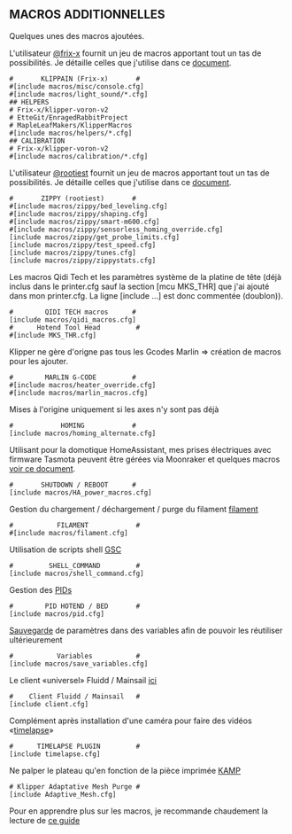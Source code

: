 ## MACROS ADDITIONNELLES

Quelques unes des macros ajoutées. 

L'utilisateur [@frix-x](https://github.com/Frix-x/klippain) fournit un jeu de macros apportant tout un tas de possibilités. Je détaille celles que j'utilise dans ce [document](./klippain.md).

```
#       KLIPPAIN (Frix-x)       #
#[include macros/misc/console.cfg]
#[include macros/light_sound/*.cfg]
## HELPERS
# Frix-x/klipper-voron-v2
# EtteGit/EnragedRabbitProject
# MapleLeafMakers/KlipperMacros
#[include macros/helpers/*.cfg]
## CALIBRATION
# Frix-x/klipper-voron-v2
#[include macros/calibration/*.cfg]
```

L'utilisateur [@rootiest](https://github.com/rootiest/zippy-klipper_config) fournit un jeu de macros apportant tout un tas de possibilités. Je détaille celles que j'utilise dans ce [document](./zippy.md).
```
#       ZIPPY (rootiest)       #
#[include macros/zippy/bed_leveling.cfg]
#[include macros/zippy/shaping.cfg]
#[include macros/zippy/smart-m600.cfg]
#[include macros/zippy/sensorless_homing_override.cfg]
[include macros/zippy/get_probe_limits.cfg]
[include macros/zippy/test_speed.cfg]
[include macros/zippy/tunes.cfg]
[include macros/zippy/zippystats.cfg]
```

Les macros Qidi Tech et les paramètres système de la platine de tête (déjà inclus dans le printer.cfg sauf la section [mcu MKS_THR] que j'ai ajouté dans mon printer.cfg. La ligne [include …] est donc commentée (doublon)).
```
#        QIDI TECH macros      #
[include macros/qidi_macros.cfg]
#      Hotend Tool Head         #
#[include MKS_THR.cfg]
```

Klipper ne gère d'origne pas tous les Gcodes Marlin => création de macros pour les ajouter.
```
#        MARLIN G-CODE         #
#[include macros/heater_override.cfg]
#[include macros/marlin_macros.cfg]
```

Mises à l'origine uniquement si les axes n'y sont pas déjà
```
#            HOMING            #
[include macros/homing_alternate.cfg]
```

Utilisant pour la domotique HomeAssistant, mes prises électriques avec firmware Tasmota peuvent être gérées via Moonraker et quelques macros [voir ce document](./ha.md).
```
#       SHUTDOWN / REBOOT      #
[include macros/HA_power_macros.cfg]
```

Gestion du chargement / déchargement / purge du filament [filament](filament.md) 
```
#           FILAMENT            #
#[include macros/filament.cfg]
```

Utilisation de scripts shell [GSC](../Upgrades/gcode_shell_command.md)
```
#         SHELL_COMMAND         #
[include macros/shell_command.cfg]
```

Gestion des [PIDs](./pids.md)
```
#        PID HOTEND / BED       #
[include macros/pid.cfg]
```

[Sauvegarde](variables.md) de paramètres dans des variables afin de pouvoir les réutiliser ultérieurement
```
#           Variables           #
[include macros/save_variables.cfg]
```

Le client «universel» Fluidd / Mainsail [ici](./fluidd-mainsail-client.md)
```
#    Client Fluidd / Mainsail   #
[include client.cfg]
```

Complément après installation d'une caméra pour faire des vidéos «[timelapse](../Upgrades/timelapse.md)»
```
#      TIMELAPSE PLUGIN         #
[include timelapse.cfg]
```

Ne palper le plateau qu'en fonction de la pièce imprimée [KAMP](./kamp.md)
```
# Klipper Adaptative Mesh Purge #
[include Adaptive_Mesh.cfg]
```

Pour en apprendre plus sur les macros, je recommande chaudement la lecture de [ce guide](https://github.com/rootiest/zippy_guides/blob/main/guides/macros.md)
